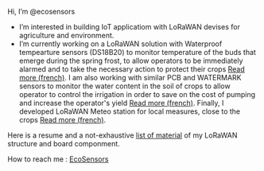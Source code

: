 Hi, I’m @ecosensors
- I’m interested in building IoT applicatiom with LoRaWAN devises for agriculture and environment.
- I’m currently working on a LoRaWAN solution with Waterproof tempearture sensors (DS18B20) to monitor temperature of the buds that emerge during the spring frost, to allow operators to be immediately alarmed and to take the necessary action to protect their crops [Read more (french)](https://eco-sensors.ch/smart-bud/). I am also working with similar PCB and WATERMARK sensors to monitor the water content in the soil of crops to allow operator to control the irrigation in order to save on the cost of pumping and increase the operator's yield [Read more (french)](https://eco-sensors.ch/smart-irrigation/). Finally, I developed LoRaWAN Meteo station for local measures, close to the crops [Read more (french)](https://eco-sensors.ch/meteo/).

Here is a resume and a not-exhaustive [list of material](https://github.com/ecosensors/ecosensors/wiki/List-of-the-materials-(LoRaWAN-Gateways-and-nodes)) of my LoRaWAN structure and board componment.

How to reach me : [EcoSensors](https://www.eco-sensors.ch)

